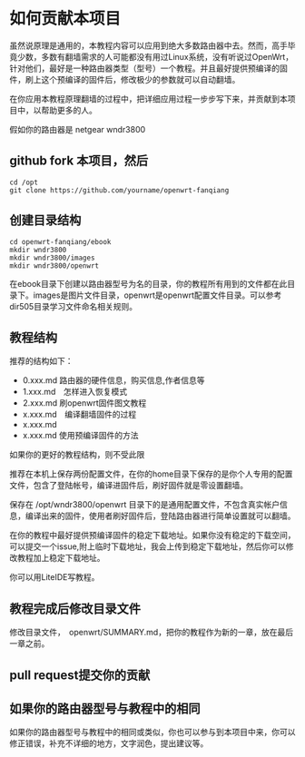 # 如何贡献本项目

虽然说原理是通用的，本教程内容可以应用到绝大多数路由器中去。然而，高手毕竟少数，多数有翻墙需求的人可能都没有用过Linux系统，没有听说过OpenWrt，针对他们，最好是一种路由器类型（型号）一个教程。并且最好提供预编译的固件，刷上这个预编译的固件后，修改极少的参数就可以自动翻墙。

在你应用本教程原理翻墙的过程中，把详细应用过程一步步写下来，并贡献到本项目中，以帮助更多的人。

假如你的路由器是  netgear wndr3800

## github fork 本项目，然后

	cd /opt
	git clone https://github.com/yourname/openwrt-fanqiang
	
## 创建目录结构

	cd openwrt-fanqiang/ebook
	mkdir wndr3800
	mkdir wndr3800/images
	mkdir wndr3800/openwrt
	
在ebook目录下创建以路由器型号为名的目录，你的教程所有用到的文件都在此目录下。images是图片文件目录，openwrt是openwrt配置文件目录。可以参考 dir505目录学习文件命名相关规则。

## 教程结构

推荐的结构如下：

- 0.xxx.md  路由器的硬件信息，购买信息,作者信息等
- 1.xxx.md　怎样进入恢复模式
- 2.xxx.md  刷openwrt固件图文教程
- x.xxx.md　编译翻墙固件的过程
- x.xxx.md
- x.xxx.md  使用预编译固件的方法

如果你的更好的教程结构，则不受此限

推荐在本机上保存两份配置文件，在你的home目录下保存的是你个人专用的配置文件，包含了登陆帐号，编译进固件后，刷好固件就是零设置翻墙。

保存在 /opt/wndr3800/openwrt 目录下的是通用配置文件，不包含真实帐户信息，编译出来的固件，使用者刷好固件后，登陆路由器进行简单设置就可以翻墙。

在你的教程中最好提供预编译固件的稳定下载地址。如果你没有稳定的下载空间，可以提交一个issue,附上临时下载地址，我会上传到稳定下载地址，然后你可以修改教程加上稳定下载地址。

你可以用LiteIDE写教程。

## 教程完成后修改目录文件

修改目录文件，　openwrt/SUMMARY.md，把你的教程作为新的一章，放在最后一章之前。

## pull request提交你的贡献　 

## 如果你的路由器型号与教程中的相同

如果你的路由器型号与教程中的相同或类似，你也可以参与到本项目中来，你可以修正错误，补充不详细的地方，文字润色，提出建议等。
